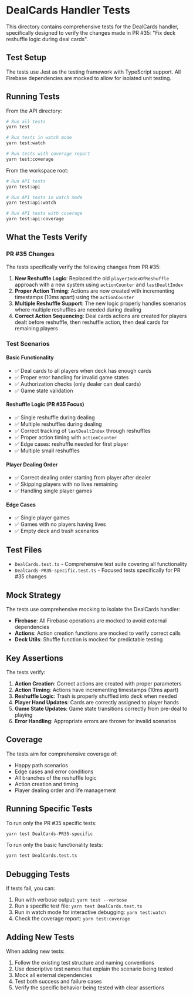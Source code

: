 # DealCards Handler Tests

This directory contains comprehensive tests for the DealCards handler, specifically designed to verify the changes made in PR #35: "Fix deck reshuffle logic during deal cards".

## Test Setup

The tests use Jest as the testing framework with TypeScript support. All Firebase dependencies are mocked to allow for isolated unit testing.

## Running Tests

From the API directory:
```bash
# Run all tests
yarn test

# Run tests in watch mode
yarn test:watch

# Run tests with coverage report
yarn test:coverage
```

From the workspace root:
```bash
# Run API tests
yarn test:api

# Run API tests in watch mode
yarn test:api:watch

# Run API tests with coverage
yarn test:api:coverage
```

## What the Tests Verify

### PR #35 Changes

The tests specifically verify the following changes from PR #35:

1. **New Reshuffle Logic**: Replaced the old `playerIndexOfReshuffle` approach with a new system using `actionCounter` and `lastDealtIndex`
2. **Proper Action Timing**: Actions are now created with incrementing timestamps (10ms apart) using the `actionCounter`
3. **Multiple Reshuffle Support**: The new logic properly handles scenarios where multiple reshuffles are needed during dealing
4. **Correct Action Sequencing**: Deal cards actions are created for players dealt before reshuffle, then reshuffle action, then deal cards for remaining players

### Test Scenarios

#### Basic Functionality
- ✅ Deal cards to all players when deck has enough cards
- ✅ Proper error handling for invalid game states
- ✅ Authorization checks (only dealer can deal cards)
- ✅ Game state validation

#### Reshuffle Logic (PR #35 Focus)
- ✅ Single reshuffle during dealing
- ✅ Multiple reshuffles during dealing
- ✅ Correct tracking of `lastDealtIndex` through reshuffles
- ✅ Proper action timing with `actionCounter`
- ✅ Edge cases: reshuffle needed for first player
- ✅ Multiple small reshuffles

#### Player Dealing Order
- ✅ Correct dealing order starting from player after dealer
- ✅ Skipping players with no lives remaining
- ✅ Handling single player games

#### Edge Cases
- ✅ Single player games
- ✅ Games with no players having lives
- ✅ Empty deck and trash scenarios

## Test Files

- `DealCards.test.ts` - Comprehensive test suite covering all functionality
- `DealCards-PR35-specific.test.ts` - Focused tests specifically for PR #35 changes

## Mock Strategy

The tests use comprehensive mocking to isolate the DealCards handler:

- **Firebase**: All Firebase operations are mocked to avoid external dependencies
- **Actions**: Action creation functions are mocked to verify correct calls
- **Deck Utils**: Shuffle function is mocked for predictable testing

## Key Assertions

The tests verify:

1. **Action Creation**: Correct actions are created with proper parameters
2. **Action Timing**: Actions have incrementing timestamps (10ms apart)
3. **Reshuffle Logic**: Trash is properly shuffled into deck when needed
4. **Player Hand Updates**: Cards are correctly assigned to player hands
5. **Game State Updates**: Game state transitions correctly from pre-deal to playing
6. **Error Handling**: Appropriate errors are thrown for invalid scenarios

## Coverage

The tests aim for comprehensive coverage of:
- Happy path scenarios
- Edge cases and error conditions
- All branches of the reshuffle logic
- Action creation and timing
- Player dealing order and life management

## Running Specific Tests

To run only the PR #35 specific tests:
```bash
yarn test DealCards-PR35-specific
```

To run only the basic functionality tests:
```bash
yarn test DealCards.test.ts
```

## Debugging Tests

If tests fail, you can:

1. Run with verbose output: `yarn test --verbose`
2. Run a specific test file: `yarn test DealCards.test.ts`
3. Run in watch mode for interactive debugging: `yarn test:watch`
4. Check the coverage report: `yarn test:coverage`

## Adding New Tests

When adding new tests:

1. Follow the existing test structure and naming conventions
2. Use descriptive test names that explain the scenario being tested
3. Mock all external dependencies
4. Test both success and failure cases
5. Verify the specific behavior being tested with clear assertions
